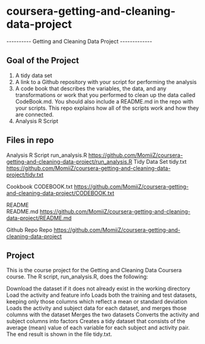 ﻿# coursera-getting-and-cleaning-data-project

---------- Getting and Cleaning Data Project -------------


## Goal of the Project ## 

1. A tidy data set 
2. A link to a Github repository with your script for performing the analysis 
3. A code book that describes the variables, the data, and any transformations or work that you performed to clean up the data called CodeBook.md. You should also include a README.md in the repo with your scripts. This repo explains how all of the scripts work and how they are connected.
4. Analysis R Script




##  Files in repo ## 

Analysis R Script 
	run_analysis.R 
	https://github.com/MomiiZ/coursera-getting-and-cleaning-data-project/run_analysis.R 
Tidy Data Set 
	tidy.txt
	https://github.com/MomiiZ/coursera-getting-and-cleaning-data-project/tidy.txt

Cookbook
	CODEBOOK.txt
	https://github.com/MomiiZ/coursera-getting-and-cleaning-data-project/CODEBOOK.txt

README  
	README.md
	https://github.com/MomiiZ/coursera-getting-and-cleaning-data-project/README.md

Github Repo 
	Repo 
	https://github.com/MomiiZ/coursera-getting-and-cleaning-data-project




## Project ## 


This is the course project for the Getting and Cleaning Data Coursera course. The R script, run_analysis.R, does the following:

Download the dataset if it does not already exist in the working directory
Load the activity and feature info
Loads both the training and test datasets, keeping only those columns which reflect a mean or standard deviation
Loads the activity and subject data for each dataset, and merges those columns with the dataset
Merges the two datasets
Converts the activity and subject columns into factors
Creates a tidy dataset that consists of the average (mean) value of each variable for each subject and activity pair.
The end result is shown in the file tidy.txt.
